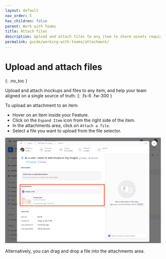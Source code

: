 ```yaml
---
layout: default
nav_order: 5
has_children: false
parent: Work with Teams
title: Attach files
description: Upload and attach files to any item to share assets required to ship your projects on time.
permalink: guide/working-with-teams/attachment/
---
```

# Upload and attach files
{: .no_toc }

Upload and attach mockups and files to any item, and help your team aligned on a single source of truth.
{: .fs-6 .fw-300 }

To upload an attachment to an item:
- Hover on an item inside your Feature. 
- Click on the ```Expand Item``` icon from the right side of the item.
- In the attachments area, click on ```Attach a file```.
- Select a file you want to upload from the file selector.

![Add attachments to every item in your feature](/assets/uploads/item-attachments.png "Item Attachments")

Alternatively, you can drag and drop a file into the attachments area.
